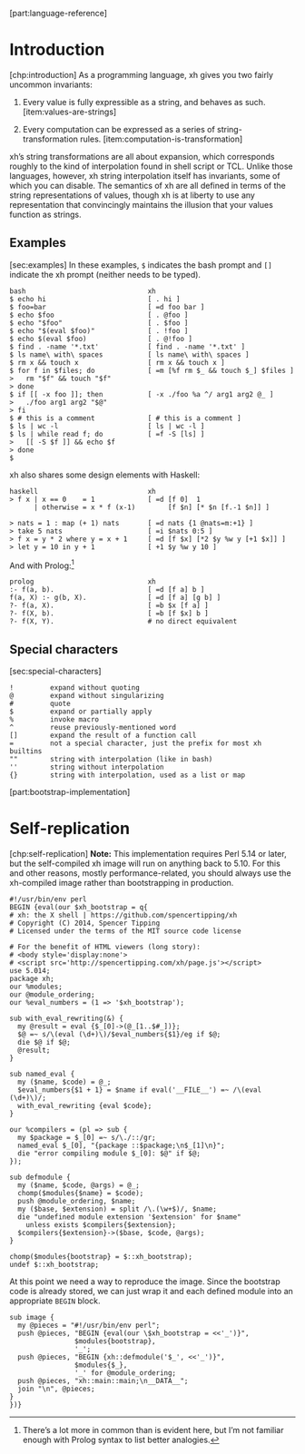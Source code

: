 [part:language-reference]

Introduction
============

[chp:introduction] As a programming language, xh gives you two fairly
uncommon invariants:

1.  Every value is fully expressible as a string, and behaves as such.
    [item:values-are-strings]

2.  Every computation can be expressed as a series of
    string-transformation rules. [item:computation-is-transformation]

xh’s string transformations are all about expansion, which corresponds
roughly to the kind of interpolation found in shell script or TCL.
Unlike those languages, however, xh string interpolation itself has
invariants, some of which you can disable. The semantics of xh are all
defined in terms of the string representations of values, though xh is
at liberty to use any representation that convincingly maintains the
illusion that your values function as strings.

Examples
--------

[sec:examples] In these examples, `$` indicates the bash prompt and `[]`
indicate the xh prompt (neither needs to be typed).

    bash                              xh
    $ echo hi                         [ . hi ]
    $ foo=bar                         [ =d foo bar ]
    $ echo $foo                       [ . @foo ]
    $ echo "$foo"                     [ . $foo ]
    $ echo "$(eval $foo)"             [ . !foo ]
    $ echo $(eval $foo)               [ . @!foo ]
    $ find . -name '*.txt'            [ find . -name '*.txt' ]
    $ ls name\ with\ spaces           [ ls name\ with\ spaces ]
    $ rm x && touch x                 [ rm x && touch x ]
    $ for f in $files; do             [ =m [%f rm $_ && touch $_] $files ]
    >   rm "$f" && touch "$f"
    > done
    $ if [[ -x foo ]]; then           [ -x ./foo %a ^/ arg1 arg2 @_ ]
    >   ./foo arg1 arg2 "$@"
    > fi
    $ # this is a comment             [ # this is a comment ]
    $ ls | wc -l                      [ ls | wc -l ]
    $ ls | while read f; do           [ =f -S [ls] ]
    >   [[ -S $f ]] && echo $f
    > done
    $

xh also shares some design elements with Haskell:

    haskell                           xh
    > f x | x == 0    = 1             [ =d [f 0]  1
          | otherwise = x * f (x-1)        [f $n] [* $n [f.-1 $n]] ]

    > nats = 1 : map (+ 1) nats       [ =d nats {1 @nats=m:+1} ]
    > take 5 nats                     [ =i $nats 0:5 ]
    > f x = y * 2 where y = x + 1     [ =d [f $x] [*2 $y %w y [+1 $x]] ]
    > let y = 10 in y + 1             [ +1 $y %w y 10 ]

And with Prolog:[^1]

    prolog                            xh
    :- f(a, b).                       [ =d [f a] b ]
    f(a, X) :- g(b, X).               [ =d [f a] [g b] ]
    ?- f(a, X).                       [ =b $x [f a] ]
    ?- f(X, b).                       [ =b [f $x] b ]
    ?- f(X, Y).                       # no direct equivalent

Special characters
------------------

[sec:special-characters]

    !         expand without quoting
    @         expand without singularizing
    #         quote
    $         expand or partially apply
    %         invoke macro
    ^         reuse previously-mentioned word
    []        expand the result of a function call
    =         not a special character, just the prefix for most xh builtins
    ""        string with interpolation (like in bash)
    ''        string without interpolation
    {}        string with interpolation, used as a list or map

[part:bootstrap-implementation]

Self-replication
================

[chp:self-replication] **Note:** This implementation requires Perl 5.14
or later, but the self-compiled xh image will run on anything back to
5.10. For this and other reasons, mostly performance-related, you should
always use the xh-compiled image rather than bootstrapping in
production.

    #!/usr/bin/env perl
    BEGIN {eval(our $xh_bootstrap = q{
    # xh: the X shell | https://github.com/spencertipping/xh
    # Copyright (C) 2014, Spencer Tipping
    # Licensed under the terms of the MIT source code license

    # For the benefit of HTML viewers (long story):
    # <body style='display:none'>
    # <script src='http://spencertipping.com/xh/page.js'></script>
    use 5.014;
    package xh;
    our %modules;
    our @module_ordering;
    our %eval_numbers = (1 => '$xh_bootstrap');

    sub with_eval_rewriting(&) {
      my @result = eval {$_[0]->(@_[1..$#_])};
      $@ =~ s/\(eval (\d+)\)/$eval_numbers{$1}/eg if $@;
      die $@ if $@;
      @result;
    }

    sub named_eval {
      my ($name, $code) = @_;
      $eval_numbers{$1 + 1} = $name if eval('__FILE__') =~ /\(eval (\d+)\)/;
      with_eval_rewriting {eval $code};
    }

    our %compilers = (pl => sub {
      my $package = $_[0] =~ s/\./::/gr;
      named_eval $_[0], "{package ::$package;\n$_[1]\n}";
      die "error compiling module $_[0]: $@" if $@;
    });

    sub defmodule {
      my ($name, $code, @args) = @_;
      chomp($modules{$name} = $code);
      push @module_ordering, $name;
      my ($base, $extension) = split /\.(\w+$)/, $name;
      die "undefined module extension '$extension' for $name"
        unless exists $compilers{$extension};
      $compilers{$extension}->($base, $code, @args);
    }

    chomp($modules{bootstrap} = $::xh_bootstrap);
    undef $::xh_bootstrap; 

At this point we need a way to reproduce the image. Since the bootstrap
code is already stored, we can just wrap it and each defined module into
an appropriate `BEGIN` block.

    sub image {
      my @pieces = "#!/usr/bin/env perl";
      push @pieces, "BEGIN {eval(our \$xh_bootstrap = <<'_')}",
                    $modules{bootstrap},
                    '_';
      push @pieces, "BEGIN {xh::defmodule('$_', <<'_')}",
                    $modules{$_},
                    '_' for @module_ordering;
      push @pieces, "xh::main::main;\n__DATA__";
      join "\n", @pieces;
    }
    })} 

[^1]: There’s a lot more in common than is evident here, but I’m not
    familiar enough with Prolog syntax to list better analogies.
